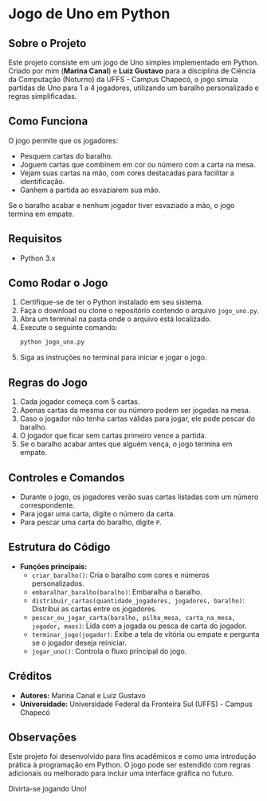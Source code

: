 # Jogo de Uno em Python

## Sobre o Projeto
Este projeto consiste em um jogo de Uno simples implementado em Python. Criado por mim (**Marina Canal**) e **Luiz Gustavo** para a disciplina de Ciência da Computação (Noturno) da UFFS - Campus Chapecó, o jogo simula partidas de Uno para 1 a 4 jogadores, utilizando um baralho personalizado e regras simplificadas.

## Como Funciona
O jogo permite que os jogadores:
- Pesquem cartas do baralho.
- Joguem cartas que combinem em cor ou número com a carta na mesa.
- Vejam suas cartas na mão, com cores destacadas para facilitar a identificação.
- Ganhem a partida ao esvaziarem sua mão.

Se o baralho acabar e nenhum jogador tiver esvaziado a mão, o jogo termina em empate.

## Requisitos
- Python 3.x

## Como Rodar o Jogo
1. Certifique-se de ter o Python instalado em seu sistema.
2. Faça o download ou clone o repositório contendo o arquivo `jogo_uno.py`.
3. Abra um terminal na pasta onde o arquivo está localizado.
4. Execute o seguinte comando:
   ```bash
   python jogo_uno.py
   ```
5. Siga as instruções no terminal para iniciar e jogar o jogo.

## Regras do Jogo
1. Cada jogador começa com 5 cartas.
2. Apenas cartas da mesma cor ou número podem ser jogadas na mesa.
3. Caso o jogador não tenha cartas válidas para jogar, ele pode pescar do baralho.
4. O jogador que ficar sem cartas primeiro vence a partida.
5. Se o baralho acabar antes que alguém vença, o jogo termina em empate.

## Controles e Comandos
- Durante o jogo, os jogadores verão suas cartas listadas com um número correspondente.
- Para jogar uma carta, digite o número da carta.
- Para pescar uma carta do baralho, digite `P`.

## Estrutura do Código
- **Funções principais:**
  - `criar_baralho()`: Cria o baralho com cores e números personalizados.
  - `embaralhar_baralho(baralho)`: Embaralha o baralho.
  - `distribuir_cartas(quantidade_jogadores, jogadores, baralho)`: Distribui as cartas entre os jogadores.
  - `pescar_ou_jogar_carta(baralho, pilha_mesa, carta_na_mesa, jogador, maos)`: Lida com a jogada ou pesca de carta do jogador.
  - `terminar_jogo(jogador)`: Exibe a tela de vitória ou empate e pergunta se o jogador deseja reiniciar.
  - `jogar_uno()`: Controla o fluxo principal do jogo.

## Créditos
- **Autores:** Marina Canal e Luiz Gustavo
- **Universidade:** Universidade Federal da Fronteira Sul (UFFS) - Campus Chapecó

## Observações
Este projeto foi desenvolvido para fins acadêmicos e como uma introdução prática à programação em Python. O jogo pode ser estendido com regras adicionais ou melhorado para incluir uma interface gráfica no futuro.

Divirta-se jogando Uno! 

